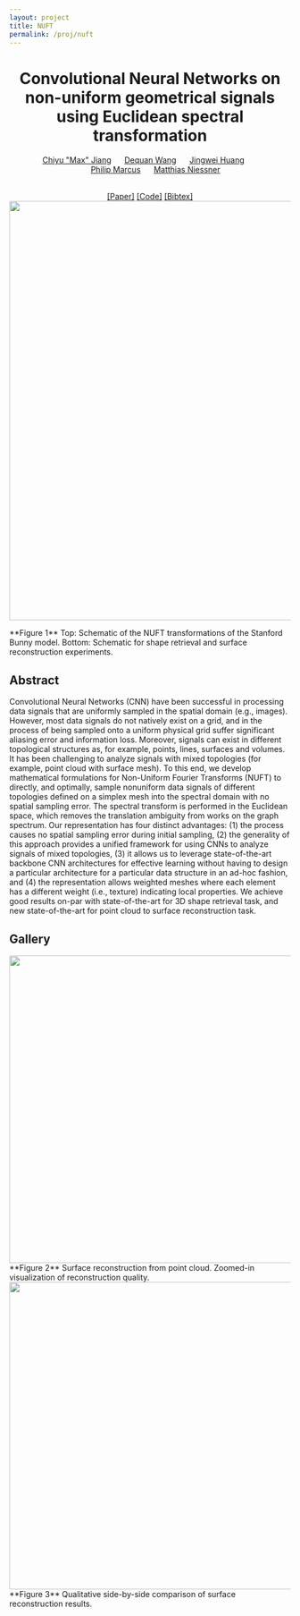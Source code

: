 ```yaml
---
layout: project
title: NUFT
permalink: /proj/nuft
---
```

<center>
<h1> Convolutional Neural Networks on non-uniform geometrical signals using Euclidean spectral transformation </h1>
<a href="http://www.maxjiang.ml/">Chiyu "Max" Jiang</a> &nbsp; &nbsp; &nbsp;<a href="https://dequan.wang/">Dequan Wang</a> &nbsp; &nbsp; &nbsp;<a href="http://stanford.edu/~jingweih/">Jingwei Huang</a> &nbsp; &nbsp; &nbsp;<br>
 &nbsp; &nbsp; &nbsp;<a href="http://www.me.berkeley.edu/people/faculty/philip-s-marcus">Philip Marcus</a> &nbsp; &nbsp; &nbsp;<a href="http://niessnerlab.org/">Matthias Niessner</a><br>
<br>

<a href="#" onclick="return false;">[Paper]</a>&nbsp;<a href="#" onclick="return false;">[Code]</a>&nbsp;<a href="#" onclick="return false;">[Bibtex]</a><br>
<img src="{{ site.baseurl }}/assets/img/nuft/teaser.png" width="750"/>
</center>
**Figure 1** Top: Schematic of the NUFT transformations of the Stanford Bunny model. Bottom: Schematic for shape retrieval and surface reconstruction experiments.

## Abstract

Convolutional Neural Networks (CNN) have been successful in processing data signals that are uniformly sampled in the spatial domain (e.g., images). However, most data signals do not natively exist on a grid, and in the process of being sampled onto a uniform physical grid suffer significant aliasing error and information loss. Moreover, signals can exist in different topological structures as, for example, points, lines, surfaces and volumes. It has been challenging to analyze signals with mixed topologies (for example, point cloud with surface mesh). To this end, we develop mathematical formulations for Non-Uniform Fourier Transforms (NUFT) to directly, and optimally, sample nonuniform data signals of different topologies defined on a simplex mesh into the spectral domain with no spatial sampling error. The spectral transform is performed in the Euclidean space, which removes the translation ambiguity from works on the graph spectrum. Our representation has four distinct advantages: (1) the process causes no spatial sampling error during initial sampling, (2) the generality of this approach provides a unified framework for using CNNs to analyze signals of mixed topologies, (3) it allows us to leverage state-of-the-art backbone CNN architectures for effective learning without having to design a particular architecture for a particular data structure in an ad-hoc fashion, and (4) the representation allows weighted meshes where each element has a different weight (i.e., texture) indicating local properties. We achieve good results on-par with state-of-the-art for 3D shape retrieval task, and new state-of-the-art for point cloud to surface reconstruction task.

## Gallery
<center>
<img src="{{ site.baseurl }}/assets/img/nuft/nuft_vis1.png" width="550"/>
</center>
**Figure 2** Surface reconstruction from point cloud. Zoomed-in visualization of reconstruction quality.
<center>
<img src="{{ site.baseurl }}/assets/img/nuft/nuft_vis2.png" width="550"/>
</center>
**Figure 3** Qualitative side-by-side comparison of surface reconstruction results.